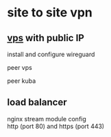 # site to site vpn


## [vps](a "virtual private server") with public IP

install and configure wireguard  

peer vps

peer kuba

## load balancer

nginx stream module config  
http (port 80) and https (port 443)